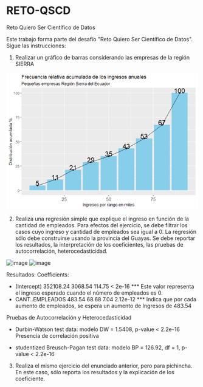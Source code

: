 # RETO-QSCD
Reto Quiero Ser Científico de Datos


Este trabajo forma parte del desafío "Reto Quiero Ser Científico de Datos".
Sigue las instrucciones:

 

1. Realizar un gráfico de barras considerando las empresas de la región SIERRA

  ![](unnamed-chunk-4-1.png)
  
2. Realiza una regresión simple que explique el ingreso en función de la cantidad de empleados. Para efectos del ejercicio, se debe filtrar los casos cuyo ingreso y cantidad de empleados sea igual a 0. La regresión sólo debe construirse usando la provincia del Guayas. Se debe reportar los resultados, la interpretación de los coeficientes, las pruebas de autocorrelación, heterocedasticidad.

![image](https://github.com/AndreaLizeth/RETO-QSCD/assets/38335472/66952227-eb76-4166-b93d-598e715cd640)
![image](https://github.com/AndreaLizeth/RETO-QSCD/assets/38335472/e80afa0d-7c50-444d-a2a9-e61b0a06a8b1)

Resultados:
 Coefficients:
    
* (Intercept)     352108.24    3068.54  114.75  < 2e-16 ***
Este valor representa el ingreso esperado cuando el número de empleados es 0.
* CANT..EMPLEADOS    483.54      68.68    7.04 2.12e-12 ***
Indica que por cada aumento de empleados, se espera un aumento de Ingresos de 483.54

Pruebas de Autocorrelación y Heterocedasticidad
* Durbin-Watson test
  data:  modelo
  DW = 1.5408, p-value < 2.2e-16
Presencia de correlación positiva

* studentized Breusch-Pagan test
  data:  modelo
  BP = 126.92, df = 1, p-value < 2.2e-16




3. Realiza el mismo ejercicio del enunciado anterior, pero para pichincha. En este caso, sólo reporta los resultados y la explicación de los coeficiente.
 


